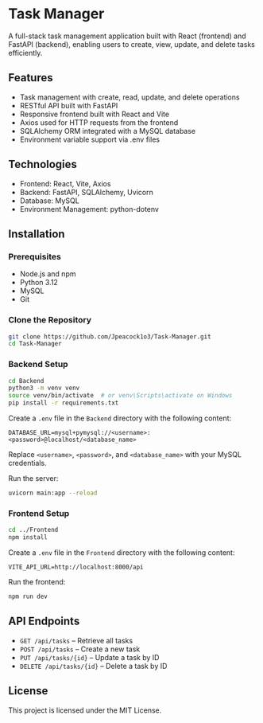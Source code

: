 # Task Manager

A full-stack task management application built with React (frontend) and FastAPI (backend), enabling users to create, view, update, and delete tasks efficiently.

## Features

- Task management with create, read, update, and delete operations
- RESTful API built with FastAPI
- Responsive frontend built with React and Vite
- Axios used for HTTP requests from the frontend
- SQLAlchemy ORM integrated with a MySQL database
- Environment variable support via .env files

## Technologies

- Frontend: React, Vite, Axios
- Backend: FastAPI, SQLAlchemy, Uvicorn
- Database: MySQL
- Environment Management: python-dotenv

## Installation

### Prerequisites

- Node.js and npm
- Python 3.12
- MySQL
- Git

### Clone the Repository

```bash
git clone https://github.com/Jpeacock1o3/Task-Manager.git
cd Task-Manager
```

### Backend Setup

```bash
cd Backend
python3 -m venv venv
source venv/bin/activate  # or venv\Scripts\activate on Windows
pip install -r requirements.txt
```

Create a `.env` file in the `Backend` directory with the following content:

```
DATABASE_URL=mysql+pymysql://<username>:<password>@localhost/<database_name>
```

Replace `<username>`, `<password>`, and `<database_name>` with your MySQL credentials.

Run the server:

```bash
uvicorn main:app --reload
```

### Frontend Setup

```bash
cd ../Frontend
npm install
```

Create a `.env` file in the `Frontend` directory with the following content:

```
VITE_API_URL=http://localhost:8000/api
```

Run the frontend:

```bash
npm run dev
```

## API Endpoints

- `GET /api/tasks` – Retrieve all tasks
- `POST /api/tasks` – Create a new task
- `PUT /api/tasks/{id}` – Update a task by ID
- `DELETE /api/tasks/{id}` – Delete a task by ID

## License

This project is licensed under the MIT License.
